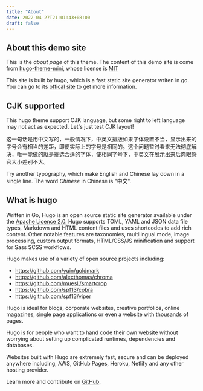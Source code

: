 ```yaml
---
title: "About"
date: 2022-04-27T21:01:43+08:00
draft: false
---
```


## About this demo site

This is the _about page_ of this theme. The content of this demo site is come from [hugo-theme-mini](https://github.com/nodejh/hugo-theme-mini/), whose license is [MIT](https://github.com/nodejh/hugo-theme-mini/blob/39be4727b355bc8cabd919c6684d79064690a5c6/LICENSE.md)

This site is built by hugo, which is a fast static site generator writen in go. You can go to its [offical site](https://gohugo.io) to get more information.

## CJK supported

This hugo theme support CJK language, but some right to left language may not act as expected. Let's just test CJK layout!

这一句话是用中文写的，一般情况下，中英文排版如果字体设置不当，显示出来的字号会有相当的差距，即便实际上的字号是相同的。这个问题暂时看来无法彻底解决，唯一能做的就是挑选合适的字体，使相同字号下，中英文在展示出来后肉眼感官大小差别不大。

Try another typography, which make English and Chinese lay down in a single line. The word _Chinese_ in Chinese is "中文".

## What is hugo

Written in Go, Hugo is an open source static site generator available under the [Apache Licence 2.0.](https://github.com/gohugoio/hugo/blob/master/LICENSE) Hugo supports TOML, YAML and JSON data file types, Markdown and HTML content files and uses shortcodes to add rich content. Other notable features are taxonomies, multilingual mode, image processing, custom output formats, HTML/CSS/JS minification and support for Sass SCSS workflows.

Hugo makes use of a variety of open source projects including:

- https://github.com/yuin/goldmark
- https://github.com/alecthomas/chroma
- https://github.com/muesli/smartcrop
- https://github.com/spf13/cobra
- https://github.com/spf13/viper

Hugo is ideal for blogs, corporate websites, creative portfolios, online magazines, single page applications or even a website with thousands of pages.

Hugo is for people who want to hand code their own website without worrying about setting up complicated runtimes, dependencies and databases.

Websites built with Hugo are extremely fast, secure and can be deployed anywhere including, AWS, GitHub Pages, Heroku, Netlify and any other hosting provider.

Learn more and contribute on [GitHub](https://github.com/gohugoio).
